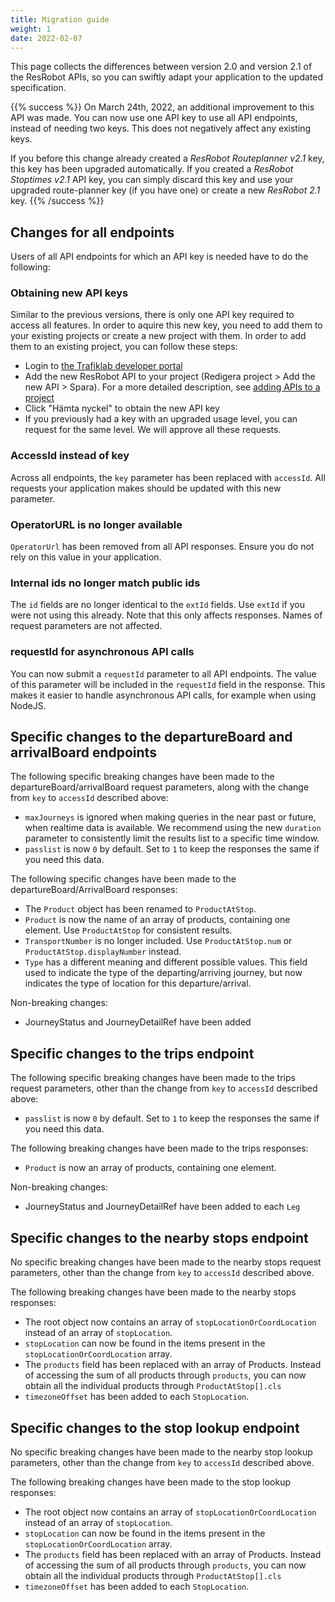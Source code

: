 ```yaml
---
title: Migration guide 
weight: 1 
date: 2022-02-07
---
```


This page collects the differences between version 2.0 and version 2.1 of the ResRobot APIs, so you can swiftly adapt
your application to the updated specification.

{{% success %}}
On March 24th, 2022, an additional improvement to this API was made. You can now use one API key to use all API 
endpoints, instead of needing two keys. This does not negatively affect any existing keys. 

If you before this change already created a *ResRobot Routeplanner v2.1* key, this key has been upgraded automatically. 
If you created a *ResRobot Stoptimes v2.1* API key, you can simply discard 
this key and use your upgraded route-planner key (if you have one) or create a new *ResRobot 2.1* key.
{{% /success %}}

## Changes for all endpoints

Users of all API endpoints for which an API key is needed have to do the following:

### Obtaining new API keys

Similar to the previous versions, there is only one API key required to access all features.
In order to aquire this new key, you need to add them to your existing projects or create a new project with them. In
order to add them to an existing project, you can follow these steps:

- Login to [the Trafiklab developer portal](https://developer.trafiklab.se)
- Add the new ResRobot API to your project (Redigera project > Add the new API > Spara). For a more detailed
  description, see [adding APIs to a project](/docs/using-trafiklab/adding-apis-to-a-project.md)
- Click "Hämta nyckel" to obtain the new API key
- If you previously had a key with an upgraded usage level, you can request for the same level. We will approve all
  these requests.

### AccessId instead of key

Across all endpoints, the `key` parameter has been replaced with `accessId`. All requests your application makes should
be updated with this new parameter.

### OperatorURL is no longer available

`OperatorUrl` has been removed from all API responses. Ensure you do not rely on this value in your application.

### Internal ids no longer match public ids

The `id` fields are no longer identical to the `extId` fields. Use `extId` if you were not using this already. Note that
this only affects responses. Names of request parameters are not affected.

### requestId for asynchronous API calls

You can now submit a `requestId` parameter to all API endpoints. The value of this parameter will be included in
the `requestId` field in the response. This makes it easier to handle asynchronous API calls, for example when using
NodeJS.

## Specific changes to the departureBoard and arrivalBoard endpoints

The following specific breaking changes have been made to the departureBoard/arrivalBoard request parameters, along with
the change from `key` to `accessId` described above:

- `maxJourneys` is ignored when making queries in the near past or future, when realtime data is available. We recommend
  using the new `duration` parameter to consistently limit the results list to a specific time window.
- `passlist` is now `0` by default. Set to `1` to keep the responses the same if you need this data.

The following specific changes have been made to the departureBoard/ArrivalBoard responses:

- The `Product` object has been renamed to `ProductAtStop`.
- `Product` is now the name of an array of products, containing one element. Use `ProductAtStop` for consistent results.
- `TransportNumber` is no longer included. Use `ProductAtStop.num` or `ProductAtStop.displayNumber` instead.
- `Type` has a different meaning and different possible values. This field used to indicate the type of the
  departing/arriving journey, but now indicates the type of location for this departure/arrival.

Non-breaking changes:

- JourneyStatus and JourneyDetailRef have been added

## Specific changes to the trips endpoint

The following specific breaking changes have been made to the trips request parameters, other than the change from `key`
to `accessId` described above:

- `passlist` is now `0` by default. Set to `1` to keep the responses the same if you need this data.

The following breaking changes have been made to the trips responses:

- `Product` is now an array of products, containing one element.

Non-breaking changes:

- JourneyStatus and JourneyDetailRef have been added to each `Leg`

## Specific changes to the nearby stops endpoint

No specific breaking changes have been made to the nearby stops request parameters, other than the change from `key`
to `accessId` described above.

The following breaking changes have been made to the nearby stops responses:

- The root object now contains an array of `stopLocationOrCoordLocation` instead of an array of `stopLocation`.
- `stopLocation` can now be found in the items present in the `stopLocationOrCoordLocation` array.
- The `products` field has been replaced with an array of Products. Instead of accessing the sum of all products
  through `products`, you can now obtain all the individual products through `ProductAtStop[].cls`
- `timezoneOffset` has been added to each `StopLocation`.

## Specific changes to the stop lookup endpoint

No specific breaking changes have been made to the nearby stop lookup parameters, other than the change from `key`
to `accessId` described above.

The following breaking changes have been made to the stop lookup responses:

- The root object now contains an array of `stopLocationOrCoordLocation` instead of an array of `stopLocation`.
- `stopLocation` can now be found in the items present in the `stopLocationOrCoordLocation` array.
- The `products` field has been replaced with an array of Products. Instead of accessing the sum of all products
  through `products`, you can now obtain all the individual products through `ProductAtStop[].cls`
- `timezoneOffset` has been added to each `StopLocation`.